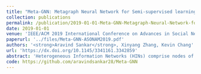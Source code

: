 ```yaml
---
title: "Meta-GNN: Metagraph Neural Network for Semi-supervised learning in Attributed Heterogeneous Information Networks"
collection: publications
permalink: /publication/2019-01-01-Meta-GNN-Metagraph-Neural-Network-for-Semi-supervised-learning-in-Attributed-Heterogeneous-Information-Networks
date: 2019-01-01
venue: 'IEEE/ACM 2019 International Conference on Advances in Social Networks Analysis and Mining, ASONAM 2019, Vancouver, Canada, August 27-30, 2019'
paperurl: '../files/Meta-GNN-ASONAM2019.pdf'
authors: '<strong>Aravind Sankar</strong>, Xinyang Zhang, Kevin Chang'
url: 'https://dx.doi.org/10.1145/3341161.3342859'
abstract: 'Heterogeneous Information Networks (HINs) comprise nodes of different types inter-connected through diverse semantic relationships. In many real-world applications, nodes in information networks are often associated with additional attributes, resulting in Attributed HINs (or AHINs). In this paper, we study semi-supervised learning (SSL) on AHINs to classify nodes based on their structure, node types and attributes, given limited supervision. Recently, Graph Convolutional Networks (GCNs) have achieved impressive results in several graph-based SSL tasks. However, they operate on homogeneous networks, while being completely agnostic to the semantics of typed nodes and relationships in real-world HINs. In this paper, we seek to bridge the gap between semanticrich HINs and the neighborhood aggregation paradigm of graph neural networks, to generalize GCNs through metagraph semantics. We propose a novel metagraph convolution operation to extract features from local metagraph-structured neighborhoods, thus capturing semantic higher-order relationships in AHINs. Our proposed neural architecture Meta-GNN extracts features of diverse semantics by utilizing multiple metagraphs, and employs a novel metagraph-attention module to learn personalized metagraph preferences for each node. Our semi-supervised node classification experiments on multiple real-world AHIN datasets indicate significant performance gains of 6% Micro-F1 on average over state-of-the-art AHIN baselines. Visualizations on metagraph attention weights yield interpretable insights into their relative task-specific importance.'
code: https://github.com/aravindsankar28/Meta-GNN
---
```

